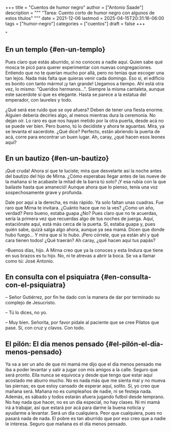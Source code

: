 +++
title = "Cuentos de humor negro"
author = ["Antonio Saade"]
description = """
  "Tarea: Cuento corto de humor negro con algunos de estos títulos"
  """
date = 2021-12-06
lastmod = 2025-04-15T20:31:16-06:00
tags = ["humor-negro"]
categories = ["cuentos"]
draft = false
+++

"


## En un templo {#en-un-templo}

Pues claro que estás aburrido, si no conoces a nadie aquí. Quien sabe qué mosca te picó para querer experimentar con nuevas congregaciones. Entiendo que no te querían mucho por allá, pero no tenías que escoger una tan lejos. Nada más falta que quieras venir cada domingo. Eso sí, el edificio es bonito con tanto mármol ¡y tan grande! Llegamos a tiempo. Ahí está otra vez, lo mismo: "Queridos hermanos...". Siempre la misma cantaleta, aunque este sacerdote sí que es elegante. Hasta se parece a la estatua del emperador, con laureles y todo.

¿Qué será ese ruido que se oye afuera? Deben de tener una fiesta enorme. Alguien debería decirles algo, al menos mientras dura la ceremonia. No dejan oír. Lo raro es que nos hayan metido por la otra puerta, desde acá no se puede ver bien. Pero bueno, tú lo decidiste y ahora te aguantas. Mira, ya se levanta el sacerdote. ¿Qué dice? Perfecto, están abriendo la puerta de acá, corre para encontrar un buen lugar. Ah, caray, ¿qué hacen esos leones aquí?


## En un bautizo {#en-un-bautizo}

¡Qué cruda! Ahora sí que te luciste; mira que desvelarte así la noche antes del bautizo del hijo de Mirna. ¿Cómo esperabas llegar antes de las nueve de la mañana si te acabaste la mitad de la barra tú solo? ¡Y esa rubia con la que bailaste hasta que amaneció! Aunque ahora que lo pienso, tenía una voz sospechosamente grave y profunda.

Dale por aquí a la derecha, es más rápido. Ya solo faltan unas cuadras. Fue raro que Mirna te invitara. ¿Cuánto hace que no la ves? ¿Como un año, verdad? Pero bueno, estaba guapa ¿No? Pues claro que no te acuerdas, sería la primera vez que recuerdas algo de tus noches de juerga. Aquí, estaciónate aquí, está más cerca de la puerta. Sí, estaba guapa y, pues quién sabe, quizá salga algo ahora, aunque ya sea mamá. Dicen que donde hubo fuego... Y mira que sí lo hubo. ¡Pero córrele, que ya están ahí y qué cara tienen todos! ¿Qué traerán? Ah caray, ¿qué hacen aquí tus papás?

–Buenos días, hijo. A Mirna creo que ya la conoces y esta lindura que tiene en sus brazos es tu hijo. No, ni te atrevas a abrir la boca. Se va a llamar como tú: José Antonio.


## En consulta con el psiquiatra {#en-consulta-con-el-psiquiatra}

– Señor Gutiérrez, por fin he dado con la manera de dar por terminado su complejo de Jesucristo.

– Tú lo dices, no yo.

– Muy bien. Señorita, por favor pídale al paciente que se cree Pilatos que pase. Sí, con  cruz y clavos. Con todo.


## El pilón: El día menos pensado {#el-pilón-el-día-menos-pensado}

Ya va a ser un año de que mi mamá me dijo que el día menos pensado me iba a poder levantar y salir a jugar con mis amigos a la calle. Seguro que será pronto. Ella nunca se equivoca y desde que tengo que estar aquí acostado me aburro mucho. No es nada más que me sienta mal y no mueva las piernas; es que estoy cansado de esperar aquí, solito. Sí, yo creo que mañana será. Mañana no es cumpleaños de nadie, ni se festeja nada. Además, es sábado y todos estarán afuera jugando futbol desde temprano. No hay nada que hacer, no es un día especial, no hay clases. Ni mi mamá irá a trabajar, así que estará por acá para darme la buena noticia y ayudarme a levantar. Será un día cualquiera. Peor que cualquiera, pues no pasará nada de nada. El pobre es tan aburrido que por eso creo que a nadie le interesa. Seguro que mañana es el día menos pensado.
